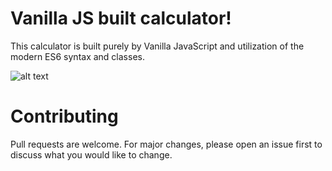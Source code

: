 # Vanilla JS built calculator!

This calculator is built purely by Vanilla JavaScript and utilization of the modern ES6 syntax and classes.

![alt text](https://github.com/Ybrayym-Abamov/calculator/blob/master/resources/calculator.png=400x400)

# Contributing

Pull requests are welcome. For major changes, please open an issue first to discuss what you would like to change.
